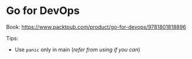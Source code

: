 # Go for DevOps 

Book: https://www.packtpub.com/product/go-for-devops/9781801818896


Tips:
- Use `panic` only in main (_refer from using if you can_)